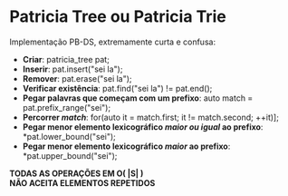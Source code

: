 # Patricia Tree ou Patricia Trie
Implementação PB-DS, extremamente curta e confusa:
* **Criar**: patricia_tree pat; 
* **Inserir**: pat.insert("sei la"); 
* **Remover**: pat.erase("sei la"); 
* **Verificar existência**: pat.find("sei la") != pat.end(); 
* **Pegar palavras que começam com um prefixo**: auto match = pat.prefix_range("sei");
* **Percorrer *match***: for(auto it = match.first; it != match.second; ++it)];
* **Pegar menor elemento lexicográfico *maior ou igual* ao prefixo**: *pat.lower_bound("sei");
* **Pegar menor elemento lexicográfico *maior* ao prefixo**: *pat.upper_bound("sei");

**TODAS AS OPERAÇÕES EM O( |S| )**\
**NÃO ACEITA ELEMENTOS REPETIDOS**
